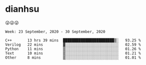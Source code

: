 
# dianhsu

:stuck_out_tongue_winking_eye::stuck_out_tongue_winking_eye::stuck_out_tongue_winking_eye:

<!--START_SECTION:waka-->
```text
Week: 23 September, 2020 - 30 September, 2020

C++       13 hrs 39 mins  ███████████████████████▒░   93.25 % 
Verilog   22 mins         ▓░░░░░░░░░░░░░░░░░░░░░░░░   02.59 % 
Python    11 mins         ▒░░░░░░░░░░░░░░░░░░░░░░░░   01.26 % 
Text      10 mins         ▒░░░░░░░░░░░░░░░░░░░░░░░░   01.21 % 
Other     8 mins          ▒░░░░░░░░░░░░░░░░░░░░░░░░   01.01 % 
```
<!--END_SECTION:waka-->
